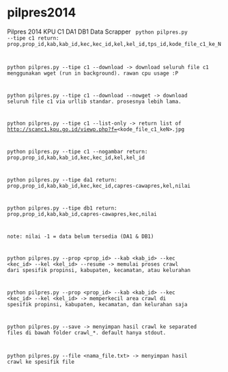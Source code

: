 pilpres2014
===========

Pilpres 2014 KPU C1 DA1 DB1 Data Scrapper
<code>
 python pilpres.py --tipe c1
 return: prop,prop_id,kab,kab_id,kec,kec_id,kel,kel_id,tps_id,kode_file_c1_ke_N

 python pilpres.py --tipe c1 --download
 -> download seluruh file c1 menggunakan wget (run in background). rawan cpu usage :P

 python pilpres.py --tipe c1 --download --nowget
 -> download seluruh file c1 via urllib standar. prosesnya lebih lama.

 python pilpres.py --tipe c1 --list-only
 -> return list of http://scanc1.kpu.go.id/viewp.php?f=<kode_file_c1_keN>.jpg

 python pilpres.py --tipe c1 --nogambar
 return: prop,prop_id,kab,kab_id,kec,kec_id,kel,kel_id

 python pilpres.py --tipe da1
 return: prop,prop_id,kab,kab_id,kec,kec_id,capres-cawapres,kel,nilai

 python pilpres.py --tipe db1
 return: prop,prop_id,kab,kab_id,capres-cawapres,kec,nilai

 note: nilai -1 = data belum tersedia (DA1 & DB1)

 python pilpres.py --prop <prop_id> --kab <kab_id> --kec <kec_id> --kel <kel_id> --resume
 -> memulai proses crawl dari spesifik propinsi, kabupaten, kecamatan, atau kelurahan

 python pilpres.py --prop <prop_id> --kab <kab_id> --kec <kec_id> --kel <kel_id>
 -> memperkecil area crawl di spesifik propinsi, kabupaten, kecamatan, dan kelurahan saja

 python pilpres.py --save
 -> menyimpan hasil crawl ke separated files di bawah folder crawl_*. default hanya stdout.

 python pilpres.py --file <nama_file.txt>
 -> menyimpan hasil crawl ke spesifik file
</code>
